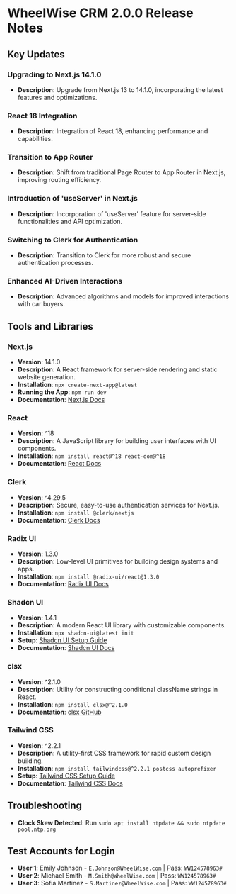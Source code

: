 # WheelWise CRM 2.0.0 Release Notes

## Key Updates

### Upgrading to Next.js 14.1.0

-  **Description**: Upgrade from Next.js 13 to 14.1.0, incorporating the latest features and optimizations.

### React 18 Integration

-  **Description**: Integration of React 18, enhancing performance and capabilities.

### Transition to App Router

-  **Description**: Shift from traditional Page Router to App Router in Next.js, improving routing efficiency.

### Introduction of 'useServer' in Next.js

-  **Description**: Incorporation of 'useServer' feature for server-side functionalities and API optimization.

### Switching to Clerk for Authentication

-  **Description**: Transition to Clerk for more robust and secure authentication processes.

### Enhanced AI-Driven Interactions

-  **Description**: Advanced algorithms and models for improved interactions with car buyers.

## Tools and Libraries

### Next.js

-  **Version**: 14.1.0
-  **Description**: A React framework for server-side rendering and static website generation.
-  **Installation**: `npx create-next-app@latest`
-  **Running the App**: `npm run dev`
-  **Documentation**: [Next.js Docs](https://nextjs.org/docs)

### React

-  **Version**: ^18
-  **Description**: A JavaScript library for building user interfaces with UI components.
-  **Installation**: `npm install react@^18 react-dom@^18`
-  **Documentation**: [React Docs](https://reactjs.org/docs)

### Clerk

-  **Version**: ^4.29.5
-  **Description**: Secure, easy-to-use authentication services for Next.js.
-  **Installation**: `npm install @clerk/nextjs`
-  **Documentation**: [Clerk Docs](https://docs.clerk.dev)

### Radix UI

-  **Version**: 1.3.0
-  **Description**: Low-level UI primitives for building design systems and apps.
-  **Installation**: `npm install @radix-ui/react@1.3.0`
-  **Documentation**: [Radix UI Docs](https://www.radix-ui.com)

### Shadcn UI

-  **Version**: 1.4.1
-  **Description**: A modern React UI library with customizable components.
-  **Installation**: `npx shadcn-ui@latest init`
-  **Setup**: [Shadcn UI Setup Guide](https://ui.shadcn.com/docs/installation/next)
-  **Documentation**: [Shadcn UI Docs](https://ui.shadcn.com/docs)

### clsx

-  **Version**: ^2.1.0
-  **Description**: Utility for constructing conditional className strings in React.
-  **Installation**: `npm install clsx@^2.1.0`
-  **Documentation**: [clsx GitHub](https://github.com/lukeed/clsx)

### Tailwind CSS

-  **Version**: ^2.2.1
-  **Description**: A utility-first CSS framework for rapid custom design building.
-  **Installation**: `npm install tailwindcss@^2.2.1 postcss autoprefixer`
-  **Setup**: [Tailwind CSS Setup Guide](https://tailwindcss.com/docs/installation)
-  **Documentation**: [Tailwind CSS Docs](https://tailwindcss.com/docs)

## Troubleshooting

-  **Clock Skew Detected**: Run `sudo apt install ntpdate && sudo ntpdate pool.ntp.org`

## Test Accounts for Login

-  **User 1**: Emily Johnson - `E.Johnson@WheelWise.com` | Pass: `WW124578963#`
-  **User 2**: Michael Smith - `M.Smith@WheelWise.com` | Pass: `WW124578963#`
-  **User 3**: Sofia Martinez - `S.Martinez@WheelWise.com` | Pass: `WW124578963#`
